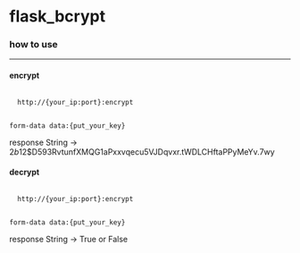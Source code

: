 # flask_bcrypt

### how to use
---
#### encrypt

<code>
  http://{your_ip:port}:encrypt
  
  form-data
    data:{put_your_key}
</code>

response String -> $2b$12$D593RvtunfXMQG1aPxxvqecu5VJDqvxr.tWDLCHftaPPyMeYv.7wy
  
#### decrypt

<code>
  http://{your_ip:port}:encrypt
  
  form-data
    data:{put_your_key}
</code>

response
  String -> True or False 
  
  
